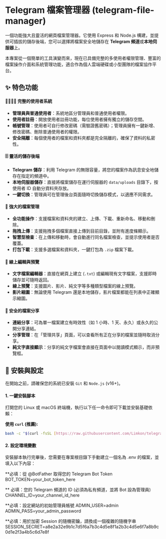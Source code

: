 # Telegram 檔案管理器 (telegram-file-manager)

一個功能強大且靈活的網頁檔案管理器。它使用 Express 和 Node.js 構建，並提供可插拔的儲存後端，您可以選擇將檔案安全地儲存在 **Telegram 頻道**或**本地伺服器**上。

本專案從一個簡單的工具演變而來，現在已具備完整的多使用者權限管理、豐富的檔案操作介面和系統管理功能，適合作為個人雲端硬碟或小型團隊的檔案協作平台。

## ✨ 特色功能

#### 👨‍👩‍👧‍👦 完整的使用者系統

* **管理員與普通使用者**：系統地區分管理員和普通使用者權限。
* **使用者註冊**：開放使用者註冊功能，每位使用者擁有獨立的儲存空間。
* **帳號管理**：使用者可自行修改密碼（需驗證舊密碼）；管理員擁有一鍵新增、修改密碼、刪除普通使用者的權限。
* **安全隔離**：每個使用者的檔案和資料夾都是完全隔離的，確保了資料的私密性。

#### 🗄️ 靈活的儲存後端

* **Telegram 儲存**：利用 Telegram 的無限容量，將您的檔案作為訊息安全地儲存在指定的頻道中。
* **本地伺服器儲存**：直接將檔案儲存在運行伺服器的 `data/uploads` 目錄下，按使用者 ID 自動分資料夾存放。
* **一鍵切換**：管理員可在管理後台頁面隨時切換儲存模式，以適應不同需求。

#### 📂 強大的檔案管理

* **全功能操作**：支援檔案和資料夾的建立、上傳、下載、重新命名、移動和刪除。
* **拖拽上傳**：支援拖拽多個檔案直接上傳到目前目錄，並附有進度條顯示。
* **智慧型檢查**：在上傳和移動時，會自動進行同名檔案檢查，並提示使用者是否覆蓋。
* **打包下載**：支援多選檔案和資料夾，一鍵打包為 `.zip` 檔案下載。

#### 📝 線上編輯與預覽

* **文字檔案編輯器**：直接在網頁上建立 (`.txt`) 或編輯現有文字檔案，支援即時儲存並可隨時返回。
* **線上預覽**：支援圖片、影片、純文字等多種類型檔案的線上預覽。
* **影片縮圖**：無論使用 Telegram 還是本地儲存，影片檔案都能在列表中正確顯示縮圖。

#### 🔗 安全的檔案分享

* **連結分享**：可為單一檔案建立有時效性（如 1 小時、1 天、永久）或永久的公開分享連結。
* **分享管理**：在「管理共享」頁面，可以查看所有正在分享的檔案並隨時取消分享。
* **純文字直接顯示**：分享的純文字檔案會直接在頁面中以閱讀模式顯示，而非預覽框。

## 🚀 安裝與設定

在開始之前，請確保您的系統已安裝 `Git` 和 `Node.js` (v16+)。

#### 1. 一鍵安裝腳本

打開您的 Linux 或 macOS 終端機，執行以下任一命令即可下載並安裝基礎依賴：

**使用 `curl` (推薦):**
```bash
bash -c "$(curl -fsSL [https://raw.githubusercontent.com/Limkon/telegram-file-manager/master/install.sh](https://raw.githubusercontent.com/Limkon/telegram-file-manager/master/install.sh))"
 ```
#### 2. 設定環境變數
安裝腳本執行完畢後，您需要在專案根目錄下手動建立一個名為 .env 的檔案，並填入以下內容：

**必填：從 @BotFather 取得您的 Telegram Bot Token
BOT_TOKEN=your_bot_token_here

** 必填：您的 Telegram 頻道的 ID (必須為私有頻道，並將 Bot 設為管理員)
CHANNEL_ID=your_channel_id_here

**必填：設定網站的初始管理員帳號
ADMIN_USER=admin
ADMIN_PASS=your_admin_password

**必填：用於加密 Session 的隨機密鑰，請換成一個複雜的隨機字串
SESSION_SECRET=a8e2a32e9b1c7d5f6a7b3c4d5e8f1a2b3c4d5e6f7a8b9c0d1e2f3a4b5c6d7e8f
